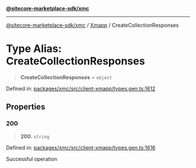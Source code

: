 [**@sitecore-marketplace-sdk/xmc**](../../../../README.md)

***

[@sitecore-marketplace-sdk/xmc](../../../../README.md) / [Xmapp](../README.md) / CreateCollectionResponses

# Type Alias: CreateCollectionResponses

> **CreateCollectionResponses** = `object`

Defined in: [packages/xmc/src/client-xmapp/types.gen.ts:1612](https://github.com/Sitecore/marketplace-sdk/blob/main/packages/xmc/src/client-xmapp/types.gen.ts#L1612)

## Properties

### 200

> **200**: `string`

Defined in: [packages/xmc/src/client-xmapp/types.gen.ts:1616](https://github.com/Sitecore/marketplace-sdk/blob/main/packages/xmc/src/client-xmapp/types.gen.ts#L1616)

Successful operation

